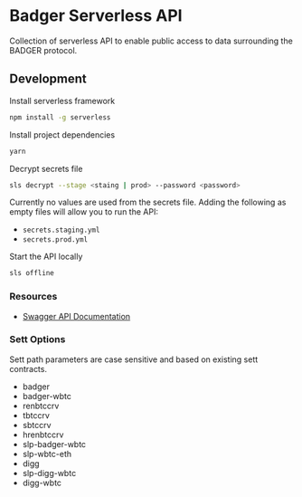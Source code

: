 # Badger Serverless API

Collection of serverless API to enable public access to data surrounding the BADGER protocol.

## Development

Install serverless framework

```bash
npm install -g serverless
```

Install project dependencies

```bash
yarn
```

Decrypt secrets file
```bash
sls decrypt --stage <staing | prod> --password <password>
```

Currently no values are used from the secrets file.
Adding the following as empty files will allow you to run the API:

- `secrets.staging.yml`
- `secrets.prod.yml`

Start the API locally

```bash
sls offline
```

### Resources

- [Swagger API Documentation](https://docs.sett.vision/)

### Sett Options 

Sett path parameters are case sensitive and based on existing sett contracts.

- badger
- badger-wbtc
- renbtccrv
- tbtccrv
- sbtccrv
- hrenbtccrv
- slp-badger-wbtc
- slp-wbtc-eth
- digg
- slp-digg-wbtc
- digg-wbtc
